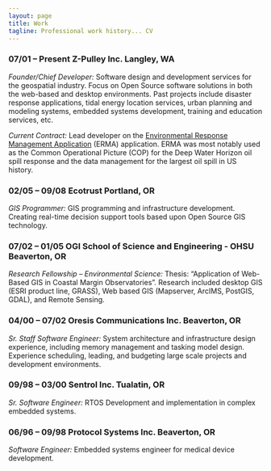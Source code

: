 ```yaml
---
layout: page
title: Work
tagline: Professional work history... CV
---
```


### 07/01 – Present Z-Pulley Inc. Langley, WA 
*Founder/Chief Developer:* Software design and development services for the geospatial industry. Focus on Open Source software solutions in both the web-based and desktop environments. Past projects include disaster response applications, tidal energy location services, urban planning and modeling systems, embedded systems development, training and education services, etc.

*Current Contract:* Lead developer on the [Environmental Response Management Application](http://response.restoration.noaa.gov/maps-and-spatial-data/environmental-response-management-application-erma/erma-gulf-response.html) (ERMA) application.  ERMA was most notably used as the Common Operational Picture (COP) for the Deep Water Horizon oil spill response and the data management for the largest oil spill in US history.

### 02/05 – 09/08 Ecotrust Portland, OR 
*GIS Programmer:* GIS programming and infrastructure development. Creating real-time decision support tools based upon Open Source GIS technology.

### 07/02 – 01/05 OGI School of Science and Engineering - OHSU Beaverton, OR
*Research Fellowship – Environmental Science:* Thesis: “Application of Web-Based GIS in Coastal Margin Observatories”. Research included desktop GIS (ESRI product line, GRASS), Web based GIS (Mapserver, ArcIMS, PostGIS, GDAL), and Remote Sensing.

### 04/00 – 07/02 Oresis Communications Inc. Beaverton, OR 
*Sr. Staff Software Engineer:* System architecture and infrastructure design experience, including memory management and tasking model design. Experience scheduling, leading, and budgeting large scale projects and development environments.

### 09/98 – 03/00 Sentrol Inc. Tualatin, OR
*Sr. Software Engineer:* RTOS Development and implementation in complex embedded systems.

### 06/96 – 09/98 Protocol Systems Inc. Beaverton, OR
*Software Engineer:* Embedded systems engineer for medical device development.

